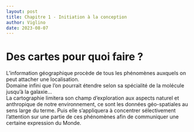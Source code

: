 ```yaml
---
layout: post
title: Chapitre 1 - Initiation à la conception
author: Viglino
date: 2023-08-07
---
```


# Des cartes pour quoi faire ?

L’information géographique procède de tous les phénomènes auxquels on peut attacher une localisation.  
Domaine infini que l’on pourrait étendre selon sa spécialité de la molécule jusqu’à la galaxie...  
La cartographie limitera son champ d’exploration aux aspects naturel et anthropique de notre environnement, ce sont les données géo-spatiales au sens large du terme. Puis elle s’appliquera à concentrer sélectivement l’attention sur une partie de ces phénomènes afin de communiquer une certaine expression du Monde.

